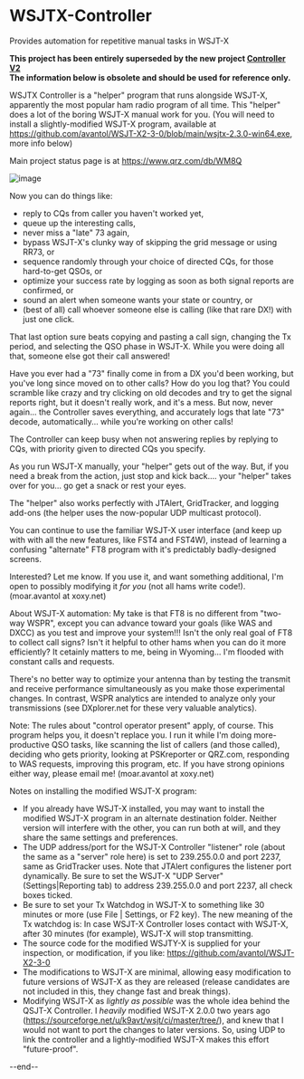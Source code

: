 # WSJTX-Controller
 Provides automation for repetitive manual tasks in WSJT-X

<b><strong>This project has been entirely superseded by the new project <a href="https://github.com/avantol/WSJTX-Controller-v2">Controller V2</a></strong>
<br>The information below is obsolete and should be used for reference only.</b>


WSJTX Controller is a "helper" program that runs alongside WSJT-X, apparently the most popular ham radio program of all time. This "helper" does a lot of the boring WSJT-X manual work for you. (You will need to install a slightly-modified WSJT-X program, available at https://github.com/avantol/WSJT-X2-3-0/blob/main/wsjtx-2.3.0-win64.exe, more info below)

Main project status page is at https://www.qrz.com/db/WM8Q

![image](https://user-images.githubusercontent.com/5302633/103505545-b7374880-4e17-11eb-816f-cec81104d97c.png)

Now you can do things like:
- reply to CQs from caller you haven't worked yet,
- queue up the interesting calls,
- never miss a "late" 73 again,
- bypass WSJT-X's clunky way of skipping the grid message or using RR73, or
- sequence randomly through your choice of directed CQs, for those hard-to-get QSOs, or
- optimize your success rate by logging as soon as both signal reports are confirmed, or
- sound an alert when someone wants your state or country, or 
- (best of all) call whoever someone else is calling (like that rare DX!) with just one click.

That last option sure beats copying and pasting a call sign, changing the Tx period, and selecting the QSO phase in WSJT-X. While you were doing all that, someone else got their call answered!

Have you ever had a "73" finally come in from a DX you'd been working, but you've long since moved on to other calls? How do you log that? You could scramble like crazy and try clicking on old decodes and try to get the signal reports right, but it doesn't really work, and it's a mess. But now, never again... the Controller saves everything, and accurately logs that late "73" decode, automatically... while you're working on other calls!

The Controller can keep busy when not answering replies by replying to CQs, with priority given to directed CQs you specify.

As you run WSJT-X manually, your "helper" gets out of the way. But, if you need a break from the action, just stop and kick back.... your "helper" takes over for you... go get a snack or rest your eyes. 

The "helper" also works perfectly with JTAlert, GridTracker, and logging add-ons (the helper uses the now-popular UDP multicast protocol).

You can continue to use the familiar WSJT-X user interface (and keep up with with all the new features, like FST4 and FST4W), instead of learning a confusing "alternate" FT8 program with it's predictably badly-designed screens.

Interested? Let me know. If you use it, and want something additional, I'm open to possibly modifying it *for you* (not all hams write code!). (moar.avantol at xoxy.net)

About WSJT-X automation: My take is that FT8 is  no different from "two-way WSPR", except you can advance toward your goals (like WAS and DXCC) as you test and improve your system!!! Isn't the only real goal of FT8 to collect call signs? Isn't it helpful to other hams when you can do it more efficiently? It cetainly matters to me, being in Wyoming... I'm flooded with constant calls and requests.

There's no better way to optimize your antenna than by testing the transmit and receive performance simultaneously as you make those experimental changes. In contrast, WSPR analytics are intended to analyze only your transmissions (see DXplorer.net for these very valuable analytics). 

Note: The rules about "control operator present" apply, of course. This program helps you, it doesn't replace you. I run it while I'm doing more-productive QSO tasks, like scanning the list of callers (and those called), deciding who gets priority, looking at PSKreporter or QRZ.com, responding to WAS requests, improving this program, etc. If you have strong opinions either way, please email me! (moar.avantol at xoxy.net)

Notes on installing the modified WSJT-X program:
- If you already have WSJT-X installed, you may want to install the modified WSJT-X program in an alternate destination folder. Neither version will interfere with the other, you can run both at will, and they share the same settings and preferences.
- The UDP address/port for the WSJT-X Controller "listener" role (about the same as a "server" role here) is set to 239.255.0.0 and port 2237, same as GridTracker uses. Note that JTAlert configures the listener port dynamically. Be sure to set the WSJT-X "UDP Server" (Settings|Reporting tab) to address 239.255.0.0 and port 2237, all check boxes ticked.
- Be sure to set your Tx Watchdog in WSJT-X to something like 30 minutes or more (use File | Settings, or F2 key). The new meaning of the Tx watchdog is: In case WSJT-X Controller loses contact with WSJT-X, after 30 minutes (for example), WSJT-X will stop transmitting.
- The source code for the modified WSJTY-X is supplied for your inspection, or modification, if you like: https://github.com/avantol/WSJT-X2-3-0
- The modifications to WSJT-X are minimal, allowing easy modification to future versions of WSJT-X as they are released (release candidates are not included in this, they change fast and break things).
- Modifying WSJT-X as *lightly as possible* was the whole idea behind the QSJT-X Controller. I *heavily* modified WSJT-X 2.0.0 two years ago (https://sourceforge.net/u/k9avt/wsjt/ci/master/tree/), and knew that I would not want to port the changes to later versions. So, using UDP to link the controller and a lightly-modified WSJT-X makes this effort "future-proof".

--end--


